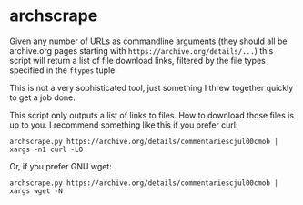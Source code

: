 # archscrape

Given any number of URLs as commandline arguments (they should all be archive.org pages starting with `https://archive.org/details/...`) this script will return a list of file download links, filtered by the file types specified in the `ftypes` tuple.

This is not a very sophisticated tool, just something I threw together quickly to get a job done.

This script only outputs a list of links to files. How to download those files is up to you. I recommend something like this if you prefer curl:

```
archscrape.py https://archive.org/details/commentariescjul00cmob | xargs -n1 curl -LO
```

Or, if you prefer GNU wget:

```
archscrape.py https://archive.org/details/commentariescjul00cmob | xargs wget -N
```
